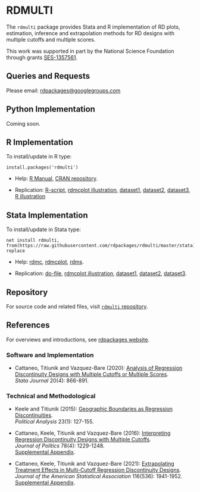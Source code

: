 # RDMULTI

The `rdmulti` package provides Stata and R implementation of RD plots, estimation, inference and extrapolation methods for RD designs with multiple cutoffs and multiple scores.

This work was supported in part by the National Science Foundation through grants [SES-1357561](https://www.nsf.gov/awardsearch/showAward?AWD_ID=1357561).

## Queries and Requests

Please email: [rdpackages@googlegroups.com](mailto:rdpackages@googlegroups.com)

## Python Implementation

Coming soon.

## R Implementation

To install/update in R type:
```
install.packages('rdmulti')
```

- Help: [R Manual](https://cran.r-project.org/web/packages/rdmulti/rdmulti.pdf), [CRAN repository](https://cran.r-project.org/package=rdmulti).

- Replication: [R-script](https://github.com/rdpackages/rdmulti/blob/master/R/rdmulti_illustration.R), [rdmcplot illustration](https://github.com/rdpackages/rdmulti/blob/master/R/rdmcplot_illustration.R), [dataset1](https://github.com/rdpackages/rdmulti/blob/master/R/simdata_multic.csv), [dataset2](https://github.com/rdpackages/rdmulti/blob/master/R/simdata_cumul.csv), [dataset3](https://github.com/rdpackages/rdmulti/blob/master/R/simdata_multis.csv), [R illustration](https://github.com/rdpackages/rdmulti/blob/master/R/rdmulti_illustration.pdf)

## Stata Implementation

To install/update in Stata type:
```
net install rdmulti, from(https://raw.githubusercontent.com/rdpackages/rdmulti/master/stata) replace
```

- Help: [rdmc](https://github.com/rdpackages/rdmulti/blob/master/stata/rdmc.pdf), [rdmcplot](https://github.com/rdpackages/rdmulti/blob/master/stata/rdmcplot.pdf), [rdms](https://github.com/rdpackages/rdmulti/blob/master/stata/rdms.pdf).

- Replication: [do-file](https://github.com/rdpackages/rdmulti/blob/master/stata/rdmulti_illustration.do), [rdmcplot illustration](https://github.com/rdpackages/rdmulti/blob/master/stata/rdmcplot_illustration.do), [dataset1](https://github.com/rdpackages/rdmulti/blob/master/stata/simdata_multic.dta), [dataset2](https://github.com/rdpackages/rdmulti/blob/master/stata/simdata_cumul.dta), [dataset3](https://github.com/rdpackages/rdmulti/blob/master/stata/simdata_multis.dta).

## Repository

For source code and related files, visit [`rdmulti` repository](https://github.com/rdpackages/rdmulti/).


## References

For overviews and introductions, see [rdpackages website](https://rdpackages.github.io).

### Software and Implementation

- Cattaneo, Titiunik and Vazquez-Bare (2020): [Analysis of Regression Discontinuity Designs with Multiple Cutoffs or Multiple Scores](https://rdpackages.github.io/references/Cattaneo-Titiunik-VazquezBare_2020_Stata.pdf).<br>
_Stata Journal_ 20(4): 866-891.

### Technical and Methodological

- Keele and Titiunik (2015): [Geographic Boundaries as Regression Discontinuities](https://rdpackages.github.io/references/Keele-Titiunik_2015_PA.pdf).<br>
_Political Analysis_ 23(1): 127-155.

- Cattaneo, Keele, Titiunik and Vazquez-Bare (2016): [Interpreting Regression Discontinuity Designs with Multiple Cutoffs](https://rdpackages.github.io/references/Cattaneo-Keele-Titiunik-VazquezBare_2016_JOP.pdf).<br>
_Journal of Politics_ 78(4): 1229-1248.<br>
[Supplemental Appendix](https://rdpackages.github.io/references/Cattaneo-Keele-Titiunik-VazquezBare_2016_JOP--Supplement.pdf).

- Cattaneo, Keele, Titiunik and Vazquez-Bare (2021): [Extrapolating Treatment Effects in Multi-Cutoff Regression Discontinuity Designs](https://rdpackages.github.io/references/Cattaneo-Keele-Titiunik-VazquezBare_2021_JASA.pdf).<br>
_Journal of the American Statistical Association_ 116(536): 1941-1952.<br>
[Supplemental Appendix](https://rdpackages.github.io/references/Cattaneo-Keele-Titiunik-VazquezBare_2021_JASA--Supplement.pdf).

<br><br>
